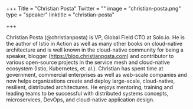 +++
Title = "Christian Posta"
Twitter = ""
image = "christian-posta.png"
type = "speaker"
linktitle = "christian-posta"

+++

Christian Posta (@christianposta) is VP, Global Field CTO at Solo.io. He is the author of Istio in Action as well as many other books on cloud-native architecture and is well known in the cloud-native community for being a speaker, blogger (https://blog.christianposta.com) and contributor to various open-source projects in the service mesh and cloud-native ecosystem (Istio, Kubernetes, et. al.). Christian has spent time at government, commercial enterprises as well as web-scale companies and now helps organizations create and deploy large-scale, cloud-native, resilient, distributed architectures. He enjoys mentoring, training and leading teams to be successful with distributed systems concepts, microservices, DevOps, and cloud-native application design.